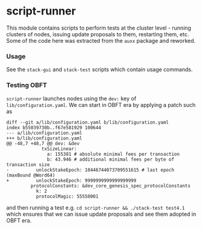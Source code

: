 # script-runner

This module contains scripts to perform tests at the cluster level - running clusters of nodes, issuing update proposals to them, restarting them, etc. Some of the code here was extracted from the `auxx` package and reworked.

### Usage

See the `stack-gui` and `stack-test` scripts which contain usage commands.

### Testing OBFT

`script-runner` launches nodes using the `dev:` key of `lib/configuration.yaml`. We can start in OBFT era by applying a patch such as
```
diff --git a/lib/configuration.yaml b/lib/configuration.yaml
index b55039730b..f67e581929 100644
--- a/lib/configuration.yaml
+++ b/lib/configuration.yaml
@@ -48,7 +48,7 @@ dev: &dev
             txSizeLinear:
               a: 155381 # absolute minimal fees per transaction
               b: 43.946 # additional minimal fees per byte of transaction size
-          unlockStakeEpoch: 18446744073709551615 # last epoch (maxBound @Word64)
+          unlockStakeEpoch: 9999999999999999999
         protocolConstants: &dev_core_genesis_spec_protocolConstants
           k: 2
           protocolMagic: 55550001
```
and then running a test e.g. `cd script-runner && ./stack-test test4.1` which ensures that we can issue update proposals and see them adopted in OBFT era.
